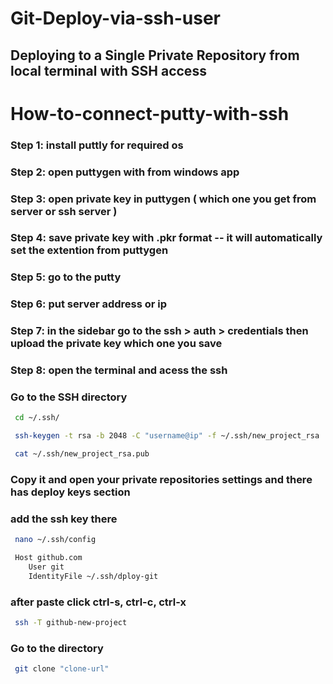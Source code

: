 # Git-Deploy-via-ssh-user
## Deploying to a Single Private Repository from local terminal with SSH access

# How-to-connect-putty-with-ssh
### Step 1: install puttly for required os
### Step 2: open puttygen with from windows app
### Step 3: open private key in puttygen ( which one you get from server or ssh server )
### Step 4: save private key with .pkr format -- it will automatically set the extention from puttygen
### Step 5: go to the putty
### Step 6: put server address or ip
### Step 7: in the sidebar go to the ssh > auth > credentials then upload the private key which one you save
### Step 8: open the terminal and acess the ssh 


### Go to the SSH directory
```bash
 cd ~/.ssh/
```
```bash
 ssh-keygen -t rsa -b 2048 -C "username@ip" -f ~/.ssh/new_project_rsa
```
```bash
 cat ~/.ssh/new_project_rsa.pub
```

### Copy it and open your private repositories settings and there has deploy keys section
### add the ssh key there
```bash
 nano ~/.ssh/config
```
```bash
 Host github.com
    User git
    IdentityFile ~/.ssh/dploy-git
```
### after paste click ctrl-s, ctrl-c, ctrl-x
```bash
 ssh -T github-new-project
```
### Go to the directory
```bash
 git clone "clone-url" 
```
 

